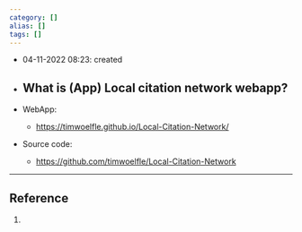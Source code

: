 ```yaml
---
category: []
alias: []
tags: []
---
```


- 04-11-2022 08:23: created

- What is (App) Local citation network webapp?
	- 

- WebApp:
	- https://timwoelfle.github.io/Local-Citation-Network/
- Source code:
	- https://github.com/timwoelfle/Local-Citation-Network

---
## Reference

1. 